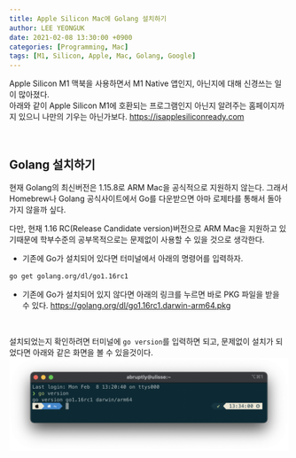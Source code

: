 ```yaml
---
title: Apple Silicon Mac에 Golang 설치하기
author: LEE YEONGUK
date: 2021-02-08 13:30:00 +0900
categories: [Programming, Mac]
tags: [M1, Silicon, Apple, Mac, Golang, Google]
---
```


Apple Silicon M1 맥북을 사용하면서 M1 Native 앱인지, 아닌지에 대해 신경쓰는 일이 많아졌다.   
아래와 같이 Apple Silicon M1에 호환되는 프로그램인지 아닌지 알려주는 홈페이지까지 있으니 나만의 기우는 아닌가보다.
<https://isapplesiliconready.com>

<br />

## Golang 설치하기

현재 Golang의 최신버전은 1.15.8로 ARM Mac을 공식적으로 지원하지 않는다.
그래서 Homebrew나 Golang 공식사이트에서 Go를 다운받으면 아마 로제타를 통해서 돌아가지 않을까 싶다.

다만, 현재 1.16 RC(Release Candidate version)버전으로 ARM Mac을 지원하고 있기때문에 학부수준의 공부목적으로는 문제없이 사용할 수 있을 것으로 생각한다.

- 기존에 Go가 설치되어 있다면 터미널에서 아래의 명령어를 입력하자.

~~~bash
go get golang.org/dl/go1.16rc1
~~~

- 기존에 Go가 설치되어 있지 않다면 아래의 링크를 누르면 바로 PKG 파일을 받을 수 있다.
<https://golang.org/dl/go1.16rc1.darwin-arm64.pkg>

<br />

설치되었는지 확인하려면 터미널에 `go version`를 입력하면 되고, 문제없이 설치가 되었다면 아래와 같은 화면을 볼 수 있을것이다.
![golang](/assets/img/sample/golang.png)